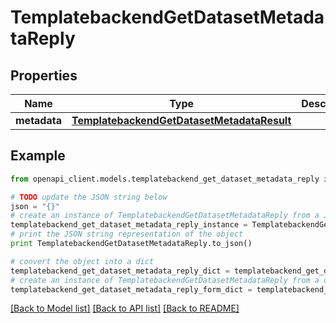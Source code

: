 # TemplatebackendGetDatasetMetadataReply


## Properties

Name | Type | Description | Notes
------------ | ------------- | ------------- | -------------
**metadata** | [**TemplatebackendGetDatasetMetadataResult**](TemplatebackendGetDatasetMetadataResult.md) |  | [optional] 

## Example

```python
from openapi_client.models.templatebackend_get_dataset_metadata_reply import TemplatebackendGetDatasetMetadataReply

# TODO update the JSON string below
json = "{}"
# create an instance of TemplatebackendGetDatasetMetadataReply from a JSON string
templatebackend_get_dataset_metadata_reply_instance = TemplatebackendGetDatasetMetadataReply.from_json(json)
# print the JSON string representation of the object
print TemplatebackendGetDatasetMetadataReply.to_json()

# convert the object into a dict
templatebackend_get_dataset_metadata_reply_dict = templatebackend_get_dataset_metadata_reply_instance.to_dict()
# create an instance of TemplatebackendGetDatasetMetadataReply from a dict
templatebackend_get_dataset_metadata_reply_form_dict = templatebackend_get_dataset_metadata_reply.from_dict(templatebackend_get_dataset_metadata_reply_dict)
```
[[Back to Model list]](../README.md#documentation-for-models) [[Back to API list]](../README.md#documentation-for-api-endpoints) [[Back to README]](../README.md)


